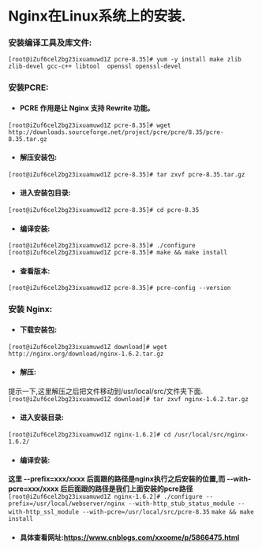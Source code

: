 # Nginx在Linux系统上的安装.

### 安装编译工具及库文件:
`[root@iZuf6cel2bg23ixuamuwd1Z pcre-8.35]# yum -y install make zlib zlib-devel gcc-c++ libtool  openssl openssl-devel`

### 安装PCRE:
- #### PCRE 作用是让 Nginx 支持 Rewrite 功能。
`[root@iZuf6cel2bg23ixuamuwd1Z pcre-8.35]# wget http://downloads.sourceforge.net/project/pcre/pcre/8.35/pcre-8.35.tar.gz`
- #### 解压安装包:
`[root@iZuf6cel2bg23ixuamuwd1Z pcre-8.35]# tar zxvf pcre-8.35.tar.gz`
- #### 进入安装包目录:
`[root@iZuf6cel2bg23ixuamuwd1Z pcre-8.35]# cd pcre-8.35`
- #### 编译安装:
`[root@iZuf6cel2bg23ixuamuwd1Z pcre-8.35]# ./configure`
`[root@iZuf6cel2bg23ixuamuwd1Z pcre-8.35]# make && make install`
- #### 查看版本:
`[root@iZuf6cel2bg23ixuamuwd1Z pcre-8.35]# pcre-config --version`

### 安装 Nginx:
- #### 下载安装包:
`[root@iZuf6cel2bg23ixuamuwd1Z download]# wget http://nginx.org/download/nginx-1.6.2.tar.gz`
- #### 解压:
提示一下,这里解压之后把文件移动到/usr/local/src/文件夹下面.
`[root@iZuf6cel2bg23ixuamuwd1Z download]# tar zxvf nginx-1.6.2.tar.gz`
- #### 进入安装目录:
`[root@iZuf6cel2bg23ixuamuwd1Z nginx-1.6.2]# cd /usr/local/src/nginx-1.6.2/`
- #### 编译安装:
__这里 --prefix=xxx/xxxx 后面跟的路径是nginx执行之后安装的位置,而 --with-pcre=xxx/xxxx 后后面跟的路径是我们上面安装的pcre路径__
`[root@iZuf6cel2bg23ixuamuwd1Z nginx-1.6.2]# ./configure --prefix=/usr/local/webserver/nginx --with-http_stub_status_module --with-http_ssl_module --with-pcre=/usr/local/src/pcre-8.35`
`make && make install`
- #### 具体查看网址:https://www.cnblogs.com/xxoome/p/5866475.html